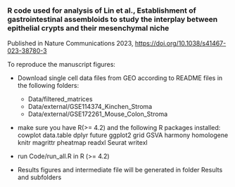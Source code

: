 ### R code used for analysis of Lin et al., Establishment of gastrointestinal assembloids to study the interplay between epithelial crypts and their mesenchymal niche

Published in Nature Communications 2023, https://doi.org/10.1038/s41467-023-38780-3

To reproduce the manuscript figures: 

  - Download single cell data files from GEO according to README files in the following folders:
     - Data/filtered_matrices
     - Data/external/GSE114374_Kinchen_Stroma
     - Data/external/GSE172261_Mouse_Colon_Stroma

  - make sure you have R(>= 4.2) and the following R packages installed:
    cowplot data.table dplyr future ggplot2 grid GSVA harmony homologene knitr magrittr pheatmap readxl Seurat writexl
  - run Code/run_all.R in R (>= 4.2)
  - Results figures and intermediate file will be generated in folder Results and subfolders

